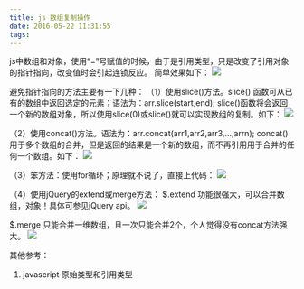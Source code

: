 ```yaml
---
title: js 数组复制操作
date: 2016-05-22 11:31:55
tags:
---
```


js中数组和对象，使用“=”号赋值的时候，由于是引用类型，只是改变了引用对象的指针指向，改变值时会引起连锁反应。
简单效果如下：
![](http://note.youdao.com/yws/public/resource/f19fdadbf6e08dd9e8815d00bcfc0a79/FE74C0130EAF4F01832176D552AC5300)

避免指针指向的方法主要有一下几种：
（1）使用slice()方法。slice() 函数可从已有的数组中返回选定的元素；语法为：arr.slice(start,end);
slice()函数将会返回一个新的数组对象，所以使用slice(0)或slice()就可以实现数组的复制。如下：
![](http://note.youdao.com/yws/public/resource/f19fdadbf6e08dd9e8815d00bcfc0a79/88580C670A80470E82F454FD03BE561E) 

（2）使用concat()方法。语法为：arr.concat(arr1,arr2,arr3,...,arrn);
concat()用于多个数组的合并，但是返回的结果是一个新的数组，而不再引用用于合并的任何一个数组。如下：
![](http://note.youdao.com/yws/public/resource/f19fdadbf6e08dd9e8815d00bcfc0a79/9DEAB14934984A95BE34101BBD3D310D)

（3）笨方法：使用for循环；原理就不说了，直接上代码：
 ![](http://note.youdao.com/yws/public/resource/f19fdadbf6e08dd9e8815d00bcfc0a79/F639B6D879244986B6E101963F9AC5EB)

（4）使用jQuery的extend或merge方法：
$.extend 功能很强大，可以合并数组，对象！具体可参见jQuery api。
 ![](http://note.youdao.com/yws/public/resource/f19fdadbf6e08dd9e8815d00bcfc0a79/087F389726594492B32B0E0A41D7DC3D)

$.merge 只能合并一维数组，且一次只能合并2个，个人觉得没有concat方法强大。
![](http://note.youdao.com/yws/public/resource/f19fdadbf6e08dd9e8815d00bcfc0a79/E26F1DB0A99B438D9B10E88E89A95935)


其他参考：
1. javascript 原始类型和引用类型



